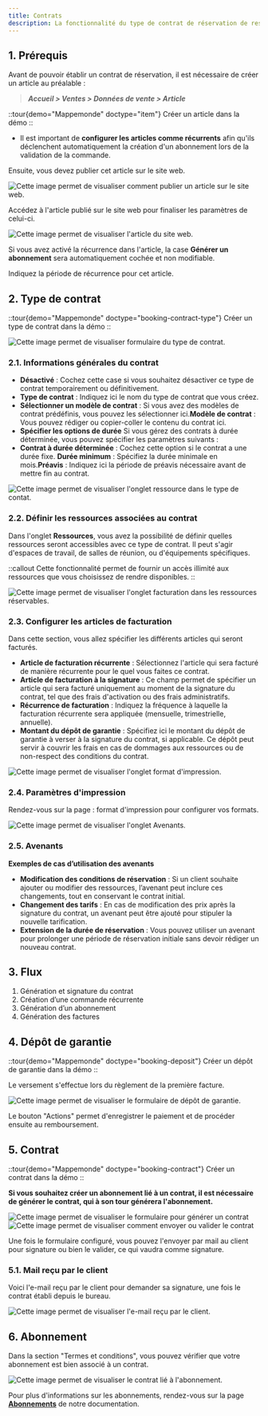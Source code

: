 ```yaml
---
title: Contrats
description: La fonctionnalité du type de contrat de réservation de ressources permet de définir différents modèles de contrats associés à la réservation de ressources dans dokos. Ce module aide à personnaliser les conditions des contrats, comme la durée minimale, les préavis ou encore les modèles prédéfinis pour simplifier le processus de gestion des contrats.
---
```


## 1. Prérequis

Avant de pouvoir établir un contrat de réservation, il est nécessaire de créer un article au préalable :

> _**Accueil > Ventes > Données de vente > Article**_

::tour{demo="Mappemonde" doctype="item"}
Créer un article dans la démo
::

- Il est important de **configurer les articles comme récurrents** afin qu'ils déclenchent automatiquement la création d'un abonnement lors de la validation de la commande.

Ensuite, vous devez publier cet article sur le site web.

![Cette image permet de visualiser comment publier un article sur le site web.](/publier-un-article-sur-le-site-web.png)

Accédez à l'article publié sur le site web pour finaliser les paramètres de celui-ci.

![Cette image permet de visualiser l'article du site web.](/article-du-site-web.png)

Si vous avez activé la récurrence dans l'article, la case **Générer un abonnement** sera automatiquement cochée et non modifiable.

Indiquez la période de récurrence pour cet article.

## 2. Type de contrat

::tour{demo="Mappemonde" doctype="booking-contract-type"}
Créer un type de contrat dans la démo
::

![Cette image permet de visualiser formulaire du type de contrat.](/type-de-contrat.png)

### 2.1. **Informations générales du contrat**

- **Désactivé** : Cochez cette case si vous souhaitez désactiver ce type de contrat temporairement ou définitivement.
- **Type de contrat** : Indiquez ici le nom du type de contrat que vous créez.
- **Sélectionner un modèle de contrat** : Si vous avez des modèles de contrat prédéfinis, vous pouvez les sélectionner ici.**Modèle de contrat** : Vous pouvez rédiger ou copier-coller le contenu du contrat ici.
- **Spécifier les options de durée** Si vous gérez des contrats à durée déterminée, vous pouvez spécifier les paramètres suivants :
- **Contrat à durée déterminée** : Cochez cette option si le contrat a une durée fixe. **Durée minimum** : Spécifiez la durée minimale en mois.**Préavis** : Indiquez ici la période de préavis nécessaire avant de mettre fin au contrat.

![Cette image permet de visualiser l'onglet ressource dans le type de contat.](/type-de-contrat-ressources.png)

### 2.2. **Définir les ressources associées au contrat**

Dans l'onglet **Ressources**, vous avez la possibilité de définir quelles ressources seront accessibles avec ce type de contrat. Il peut s'agir d'espaces de travail, de salles de réunion, ou d'équipements spécifiques.

::callout
Cette fonctionnalité permet de fournir un accès illimité aux ressources que vous choisissez de rendre disponibles.
::

![Cette image permet de visualiser l'onglet facturation dans les ressources réservables.](/onglet-facturation.png)

### 2.3. Configurer les articles de facturation

Dans cette section, vous allez spécifier les différents articles qui seront facturés.

- **Article de facturation récurrente** : Sélectionnez l'article qui sera facturé de manière récurrente pour le quel vous faites ce contrat.
- **Article de facturation à la signature** : Ce champ permet de spécifier un article qui sera facturé uniquement au moment de la signature du contrat, tel que des frais d'activation ou des frais administratifs.
- **Récurrence de facturation** : Indiquez la fréquence à laquelle la facturation récurrente sera appliquée (mensuelle, trimestrielle, annuelle).
- **Montant du dépôt de garantie** : Spécifiez ici le montant du dépôt de garantie à verser à la signature du contrat, si applicable. Ce dépôt peut servir à couvrir les frais en cas de dommages aux ressources ou de non-respect des conditions du contrat.

![Cette image permet de visualiser l'onglet format d'impression.](/format-d-impression-contrat-de-reservation.png)

### 2.4. Paramètres d'impression

Rendez-vous sur la page : format d'impression pour configurer vos formats.

![Cette image permet de visualiser l'onglet Avenants.](/avenant-contrat.png)

### 2.5. Avenants

**Exemples de cas d’utilisation des avenants**

- **Modification des conditions de réservation** : Si un client souhaite ajouter ou modifier des ressources, l’avenant peut inclure ces changements, tout en conservant le contrat initial.
- **Changement des tarifs** : En cas de modification des prix après la signature du contrat, un avenant peut être ajouté pour stipuler la nouvelle tarification.
- **Extension de la durée de réservation** : Vous pouvez utiliser un avenant pour prolonger une période de réservation initiale sans devoir rédiger un nouveau contrat.

## 3. Flux

1. Génération et signature du contrat
2. Création d’une commande récurrente
3. Génération d’un abonnement
4. Génération des factures

## 4. Dépôt de garantie

::tour{demo="Mappemonde" doctype="booking-deposit"}
Créer un dépôt de garantie dans la démo
::

Le versement s'effectue lors du règlement de la première facture.

![Cette image permet de visualiser le formulaire de dépôt de garantie.](/formulaire-depot-de-garantie-rembourse.png)

Le bouton "Actions" permet d'enregistrer le paiement et de procéder ensuite au remboursement.

## 5. Contrat

::tour{demo="Mappemonde" doctype="booking-contract"}
Créer un contrat dans la démo
::

**Si vous souhaitez créer un abonnement lié à un contrat, il est nécessaire de générer le contrat, qui à son tour générera l'abonnement.**

![Cette image permet de visualiser le formulaire pour générer un contrat](/contrat.png)
![Cette image permet de visualiser comment envoyer ou valider le contrat](/signer-contrat.png)

Une fois le formulaire configuré, vous pouvez l'envoyer par mail au client pour signature ou bien le valider, ce qui vaudra comme signature.

### 5.1. Mail reçu par le client

Voici l'e-mail reçu par le client pour demander sa signature, une fois le contrat établi depuis le bureau.

![Cette image permet de visualiser l'e-mail reçu par le client.](/mail-type.png)

## 6. Abonnement

Dans la section "Termes et conditions", vous pouvez vérifier que votre abonnement est bien associé à un contrat.

![Cette image permet de visualiser le contrat lié à l'abonnement.](/abonnement.png)

Pour plus d'informations sur les abonnements, rendez-vous sur la page [**Abonnements**](/dokos/ventes/abonnements) de notre documentation.
